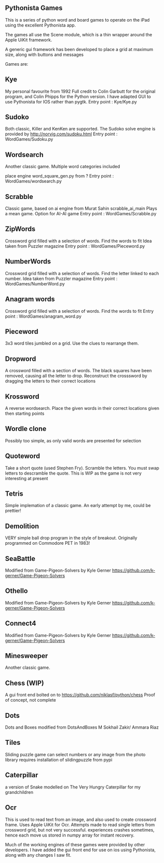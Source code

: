 Pythonista Games
----------------

This is a series of python word and board games to operate on the iPad using the excellent Pythonista app.

The games all use the Scene module, which is a thin wrapper around the Apple UiKit framework.

A generic gui framework has been developed to place a grid at maximum size, along with buttons and messages


Games are:

Kye
---
My personal favourite from 1992
Full credit to Colin Garbutt for the original program, and Colin Phipps for the Python version.
I have adapted GUI to use Pythonista for IOS rather than pygtk.
Entry point : Kye/Kye.py

Sudoko
-------
Both classic, Killer and KenKen are supported.
The Sudoko solve engine is provided by 
http://norvig.com/sudoku.html
Entry point : WordGames/Sudoku.py

Wordsearch
----------
 Another classic game.
 Multiple word categories included
 
 place engine word_square_gen.py from ?
Entry point : WordGames/wordsearch.py

Scrabble
--------
Classic game, based on ai engine from Murat Sahin scrabble_ai_main
Plays a mean game.
Option for AI-AI game
Entry point : WordGames/Scrabble.py

ZipWords
--------
Crossword grid filled with a selection of words.
Find the words to fit
Idea taken from Puzzler magazine
Entry point : WordGames/Pieceword.py

NumberWords
-----------
Crossword grid filled with a selection of words.
Find the letter linked to each number.
Idea taken from Puzzler magazine
Entry point : WordGames/NumberWord.py

Anagram words
-------------
Crossword grid filled with a selection of words.
Find the words to fit
Entry point : WordGames/anagram_word.py

Pieceword
---------
3x3 word tiles jumbled on a grid. Use the clues to rearrange them.

Dropword
--------
A crossword filled with a section of words. The black squares have been removed, causing
all the letter to drop. Reconstruct the crosssword by dragging the letters
to their correct locations

Krossword
---------
A reverse wordsearch. 
Place the given words in their correct locations given then starting points

Wordle clone
------------
Possibly too simple, as only valid words are presented for selection

Quoteword
---------
Take a short quote (used Stephen Fry). Scramble the letters.
You must swap letters to descramble the quote.
This is WIP as the game is not very interesting at present

Tetris
------
Simple implemation of a classic game. 
An early attempt by me, could be prettier!

Demolition
-----------
VERY simple ball drop program in the style of breakout.
Originally programmed on Commodore PET in 1983!

SeaBattle
---------
Modified from Game-Pigeon-Solvers by Kyle Gerner
https://github.com/k-gerner/Game-Pigeon-Solvers

Othello
-------
Modified from Game-Pigeon-Solvers by Kyle Gerner
https://github.com/k-gerner/Game-Pigeon-Solvers

Connect4
--------
Modified from Game-Pigeon-Solvers by Kyle Gerner
https://github.com/k-gerner/Game-Pigeon-Solvers

Minesweeper
-----------
Another classic game.

Chess (WIP)
-----------
A gui front end bolted on to https://github.com/niklasf/python/chess
Proof of concept, not complete

Dots
-----
Dots and Boxes 
modified from DotsAndBoxes M Sokhail Zakir/ Ammara Riaz 

Tiles
-----
Sliding puzzle game
can select numbers or any image from the photo library
requires installation of slidingpuzzle from pypi

Caterpillar
-----------
a version of Snake modelled on The Very Hungry Caterpillar for my grandchildren

Ocr
---
This is used to read text from an image, and also used to create crossword frame.
Uses Apple UiKit for Ocr. Attempts made to read single letters from crossword grid, but not very successful.
experiences crashes sometimes, hence each move us stored in numpy array for instant recovery.


Much of the  working engines of these games were provided by other developers.
I have added the gui front end for use on ios using Pythonista, along with any changes I saw fit.


